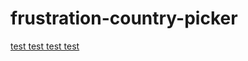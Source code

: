 # frustration-country-picker
 
[test test test test](https://www.reddit.com/r/badUIbattles/comments/e74mjz/please_select_a_country_if_you_can_find_it/)

